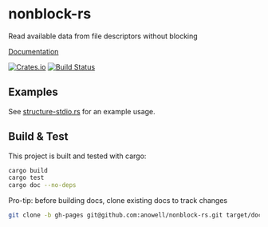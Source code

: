 # nonblock-rs
Read available data from file descriptors without blocking

[Documentation](http://anowell.github.io/nonblock-rs/nonblock/)

[![Crates.io](https://img.shields.io/crates/v/nonblock.svg?maxAge=2592000)](https://crates.io/crates/nonblock)
[![Build Status](https://travis-ci.org/anowell/nonblock-rs.svg)](https://travis-ci.org/anowell/nonblock-rs)

## Examples

See [structure-stdio.rs](examples/structure-stdio.rs/) for an example usage.

## Build & Test

This project is built and tested with cargo:

```bash
cargo build
cargo test
cargo doc --no-deps
```

Pro-tip: before building docs, clone existing docs to track changes
```bash
git clone -b gh-pages git@github.com:anowell/nonblock-rs.git target/doc
```

